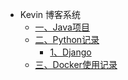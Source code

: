 * Kevin 博客系统
  * [一、Java项目](DOCS//README.md)
  * [二、Python记录](docsifyUsage//docsifyUsageChapter2.md)
     * [1、Django](docsifyUsage//docsifyUsageChapter2.md)
  * [三、Docker使用记录](DOCS//README.md)
